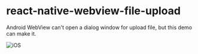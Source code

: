# react-native-webview-file-upload
Android WebView can't open a dialog window for upload file, but this demo can make it.

<img title="iOS" src="https://github.com/dongyaQin/react-native-webview-file-upload/blob/master/images/choose-file-finished.png">
